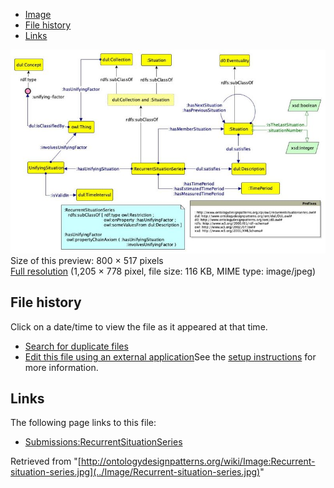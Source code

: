 * [Image](../Image/Recurrent-situation-series.jpg#file)
* [File history](../Image/Recurrent-situation-series.jpg#filehistory)
* [Links](../Image/Recurrent-situation-series.jpg#filelinks)

[![Image:Recurrent-situation-series.jpg](../images/thumb/2/28/Recurrent-situation-series.jpg/800px-Recurrent-situation-series.jpg)](../images/2/28/Recurrent-situation-series.jpg)  
Size of this preview: 800 × 517 pixels  
[Full resolution](../images/2/28/Recurrent-situation-series.jpg)‎ (1,205 × 778 pixel, file size: 116 KB, MIME type: image/jpeg)

## File history

Click on a date/time to view the file as it appeared at that time.



  
* [Search for duplicate files](http://ontologydesignpatterns.org/wiki/Special:FileDuplicateSearch/Recurrent-situation-series.jpg "Special:FileDuplicateSearch/Recurrent-situation-series.jpg")
* [Edit this file using an external application](http://ontologydesignpatterns.org/wiki/index.php?title=Image:Recurrent-situation-series.jpg&action=edit&externaledit=true&mode=file "Image:Recurrent-situation-series.jpg")See the [setup instructions](http://www.mediawiki.org/wiki/Manual:External_editors "http://www.mediawiki.org/wiki/Manual:External_editors") for more information.

## Links



The following page links to this file:


* [Submissions:RecurrentSituationSeries](../Submissions/RecurrentSituationSeries "Submissions:RecurrentSituationSeries")


Retrieved from "[http://ontologydesignpatterns.org/wiki/Image:Recurrent-situation-series.jpg](../Image/Recurrent-situation-series.jpg)"